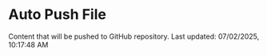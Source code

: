 # Auto Push File

Content that will be pushed to GitHub repository.
Last updated: 07/02/2025, 10:17:48 AM